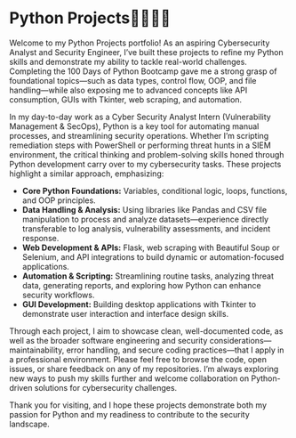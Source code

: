 # Python Projects🐍👨🏾‍💻

Welcome to my Python Projects portfolio! As an aspiring Cybersecurity Analyst and Security Engineer, I’ve built these projects to refine my Python skills and demonstrate my ability to tackle real-world challenges. Completing the 100 Days of Python Bootcamp gave me a strong grasp of foundational topics—such as data types, control flow, OOP, and file handling—while also exposing me to advanced concepts like API consumption, GUIs with Tkinter, web scraping, and automation.

In my day-to-day work as a Cyber Security Analyst Intern (Vulnerability Management & SecOps), Python is a key tool for automating manual processes, and streamlining security operations. Whether I’m scripting remediation steps with PowerShell or performing threat hunts in a SIEM environment, the critical thinking and problem-solving skills honed through Python development carry over to my cybersecurity tasks. These projects highlight a similar approach, emphasizing:

- **Core Python Foundations:** Variables, conditional logic, loops, functions, and OOP principles.
- **Data Handling & Analysis:** Using libraries like Pandas and CSV file manipulation to process and analyze datasets—experience directly transferable to log analysis, vulnerability assessments, and incident response.
- **Web Development & APIs:** Flask, web scraping with Beautiful Soup or Selenium, and API integrations to build dynamic or automation-focused applications.
- **Automation & Scripting:** Streamlining routine tasks, analyzing threat data, generating reports, and exploring how Python can enhance security workflows.
- **GUI Development:** Building desktop applications with Tkinter to demonstrate user interaction and interface design skills.

Through each project, I aim to showcase clean, well-documented code, as well as the broader software engineering and security considerations—maintainability, error handling, and secure coding practices—that I apply in a professional environment. Please feel free to browse the code, open issues, or share feedback on any of my repositories. I’m always exploring new ways to push my skills further and welcome collaboration on Python-driven solutions for cybersecurity challenges.

Thank you for visiting, and I hope these projects demonstrate both my passion for Python and my readiness to contribute to the security landscape. 
